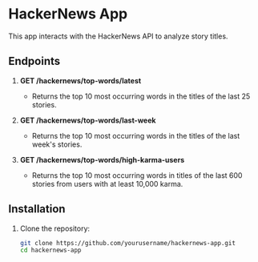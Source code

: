 # HackerNews App

This app interacts with the HackerNews API to analyze story titles.

## Endpoints

1. **GET /hackernews/top-words/latest**
   - Returns the top 10 most occurring words in the titles of the last 25 stories.

2. **GET /hackernews/top-words/last-week**
   - Returns the top 10 most occurring words in the titles of the last week's stories.

3. **GET /hackernews/top-words/high-karma-users**
   - Returns the top 10 most occurring words in titles of the last 600 stories from users with at least 10,000 karma.

## Installation

1. Clone the repository:
   ```bash
   git clone https://github.com/yourusername/hackernews-app.git
   cd hackernews-app
